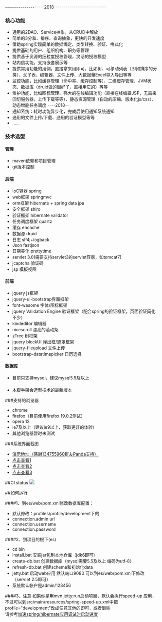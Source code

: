 
--------------------2018---------------------------
### 核心功能
* 通用的2DAO、Service抽象，从CRUD中解放
* 简单的3分和、排序、查询抽象，更快的开发速度
* 借助spring实现简单的数据绑定、类型转换、验证、格式化
* 提供基础的用户、组织机构、职务等管理
* 提供基于资源的细粒度授权管理，灵活的授权模型
* 站内信功能，支持嵌套展示等
* 提供常用功能的用例，直接拿来用即可，比如树、可移动列表（即如排序的分类）、父子表、编辑器、文件上传、大数据量Excel导入导出等等
* 监控功能，比如缓存管理（命中率、缓存控制等）、二级缓存管理、JVM状态、数据库（druid做的很好了，直接用它的）等等
* 维护功能，比如图标管理、强大的在线编辑功能（直接在线编辑JSP，无需来回切服务器，上传下载等等）、静态资源管理（自动的压缩、版本化js/css）、动态增删任务调度
----2018--
* 通知系统：耗时功能异步化，完成后使用通知系统通知
* 通用的文件上传/下载、通用的验证模型等等
* ……

### 技术选型

#### 管理
* maven依赖和项目管理
* git版本控制

#### 后端
* IoC容器 spring
* web框架 springmvc
* orm框架 hibernate + spring data jpa
* 安全框架 shiro
* 验证框架 hibernate validator
* 任务调度框架 quartz
* 缓存 ehcache
* 数据源 druid
* 日志 slf4j+logback
* Json fastjson
* 日期美化 prettytime
* servlet 3.0(需要支持servlet3的servlet容器，如tomcat7)
* jcaptcha 验证码
* jsp 模板视图

#### 前端
* jquery js框架
* jquery-ui-bootstrap界面框架
* font-wesome 字体/图标框架
* jquery Validation Engine 验证框架（配合spring的验证框架，页面验证简化不少）
* kindeditor 编辑器
* nicescroll 漂亮的滚动条
* zTree 树框架
* jquery blockUI 弹出框/遮罩框架
* jquery-fileupload 文件上传
* bootstrap-datatimepicker 日历选择

#### 数据库
 * 目前只支持mysql，建议mysql5.5及以上

####
 * 本脚手架会选型技术的最新版本

###支持的浏览器
 * chrome
 * firefox（目前使用firefox 19.0.2测试）
 * opera 12
 * ie7及以上（建议ie9以上，获取更好的体验）
 * 其他浏览器暂时未测试

###系统界面截图
* <a href="http://demo.kaifazhe.me/es/admin/index" target="_blank">演示地址（感谢134755960群友Panda支持）</a>
* <a href="https://github.com/zhangkaitao/es/blob/master/src/support/img/1.PNG?raw=true" target="_blank">点击查看1</a>
* <a href="https://github.com/zhangkaitao/es/blob/master/src/support/img/2.PNG?raw=true" target="_blank">点击查看2</a>
* <a href="https://github.com/zhangkaitao/es/blob/master/src/support/img/3.PNG?raw=true" target="_blank">点击查看3</a>


##CI status
<a href="https://travis-ci.org/zhangkaitao/es"><img src="https://travis-ci.org/zhangkaitao/es.png"/></a>


##如何运行

####1、到es/web/pom.xml修改数据库配置：
*  默认修改：profiles/profile/development下的
*  connection.admin.url
*  connection.username
*  connection.password

####2、到项目的根下(es)
* cd bin
* install.bat 安装jar包到本地仓库（jdk6即可）
* create-db.bat 创建数据库（mysql需要5.5及以上 编码为utf-8）
* refresh-db.bat 创建schema和初始化data
* jetty.bat 启动web应用 默认端口9080 可以到es/web/pom.xml下修改（servlet 2.5即可）
* 系统默认帐户是admin/123456

####3、注意
如果你是用mvn jetty:run启动项目，默认会执行speed-up 应用，不过可以到src/main/resources/spring-speed-up.xml中把profile="development"改成任意其他的即可，或者删除<br/>
请参考<a href='http://jinnianshilongnian.iteye.com/blog/1883013'>加速spring/hibernate应用调试时启动速度</a>
